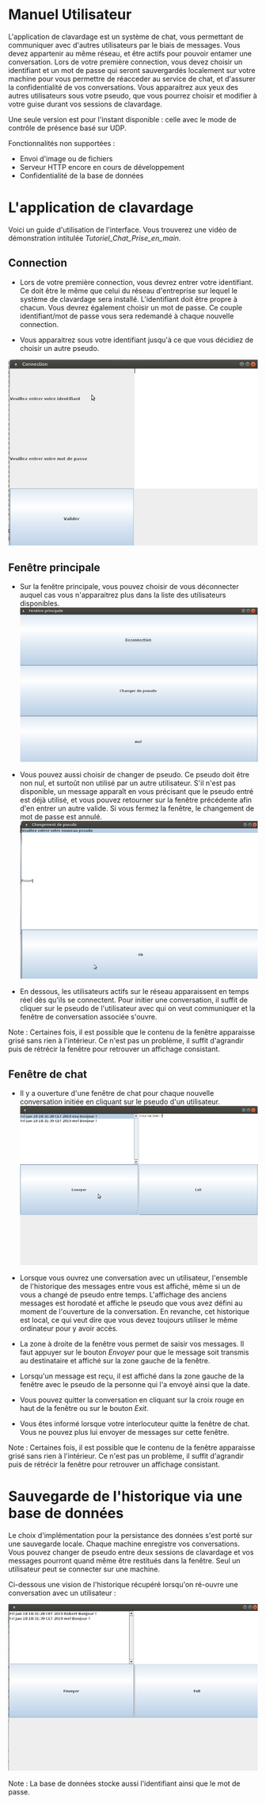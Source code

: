 
# Manuel Utilisateur

L'application de clavardage est un système de chat, vous permettant de communiquer avec d'autres utilisateurs par le biais de messages. Vous devez appartenir au même réseau, et être actifs pour pouvoir entamer une conversation.
Lors de votre première connection, vous devez choisir un identifiant et un mot de passe qui seront sauvergardés localement sur votre machine pour vous permettre de réacceder au service de chat, et d'assurer la confidentialité de vos conversations.
Vous apparaitrez aux yeux des autres utilisateurs sous votre pseudo, que vous pourrez choisir et modifier à votre guise durant vos sessions de clavardage.

Une seule version est pour l'instant disponible : celle avec le mode de contrôle de présence basé sur UDP.

Fonctionnalités non supportées :
* Envoi d'image ou de fichiers
* Serveur HTTP encore en cours de développement 
* Confidentialité de la base de données

# L'application de clavardage

Voici un guide d'utilisation de l'interface.
Vous trouverez une vidéo de démonstration intitulée *Tutoriel_Chat_Prise_en_main*.

## Connection

* Lors de votre première connection, vous devrez entrer votre identifiant. Ce doit être le même que celui du réseau d'entreprise sur lequel le système de clavardage sera installé. L'identifiant doit être propre à chacun. Vous devrez également choisir un mot de passe. Ce couple identifiant/mot de passe vous sera redemandé à chaque nouvelle connection.

* Vous apparaitrez sous votre identifiant jusqu'à ce que vous décidiez de choisir un autre pseudo. 

![image](Connection.png)

## Fenêtre principale

* Sur la fenêtre principale, vous pouvez choisir de vous déconnecter auquel cas vous n'apparaitrez plus dans la liste des utilisateurs disponibles.
![image](MainWindow.png)

* Vous pouvez aussi choisir de changer de pseudo. Ce pseudo doit être non nul, et surtoût non utilisé par un autre utilisateur. S'il n'est pas disponible, un message apparaît en vous précisant que le pseudo entré est déjà utilisé, et vous pouvez retourner sur la fenêtre précédente afin d'en entrer un autre valide. Si vous fermez la fenêtre, le changement de mot de passe est annulé.
![image](Changementpseudo.png)

* En dessous, les utilisateurs actifs sur le réseau apparaissent en temps réel dès qu'ils se connectent. Pour initier une conversation, il suffit de cliquer sur le pseudo de l'utilisateur avec qui on veut communiquer et la fenêtre de conversation associée s'ouvre.

Note :
Certaines fois, il est possible que le contenu de la fenêtre apparaisse grisé sans rien à l'intérieur. Ce n'est pas un problème, il suffit d'agrandir puis de rétrécir la fenêtre pour retrouver un affichage consistant.

## Fenêtre de chat

* Il y a ouverture d'une fenêtre de chat pour chaque nouvelle conversation initiée en cliquant sur le pseudo d'un utilisateur.
![image](Message.png)

* Lorsque vous ouvrez une conversation avec un utilisateur, l'ensemble de l'historique des messages entre vous est affiché, même si un de vous a changé de pseudo entre temps. L'affichage des anciens messages est horodaté et affiche le pseudo que vous avez défini au moment de l'ouverture de la conversation. En revanche, cet historique est local, ce qui veut dire que vous devez toujours utiliser le même ordinateur pour y avoir accès.

* La zone à droite de la fenêtre vous permet de saisir vos messages. Il faut appuyer sur le bouton *Envoyer* pour que le message soit transmis au destinataire et affiché sur la zone gauche de la fenêtre.

* Lorsqu'un message est reçu, il est affiché dans la zone gauche de la fenêtre avec le pseudo de la personne qui l'a envoyé ainsi que la date.

* Vous pouvez quitter la conversation en cliquant sur la croix rouge en haut de la fenêtre ou sur le bouton *Exit*.

* Vous êtes informé lorsque votre interlocuteur quitte la fenêtre de chat. Vous ne pouvez plus lui envoyer de messages sur cette fenêtre.

Note :
Certaines fois, il est possible que le contenu de la fenêtre apparaisse grisé sans rien à l'intérieur. Ce n'est pas un problème, il suffit d'agrandir puis de rétrécir la fenêtre pour retrouver un affichage consistant.

# Sauvegarde de l'historique via une base de données

Le choix d'implémentation pour la persistance des données s'est porté sur une sauvegarde locale. Chaque machine enregistre vos conversations. Vous pouvez changer de pseudo entre deux sessions de clavardage et vos messages pourront quand même être restitués dans la fenêtre. 
Seul un utilisateur peut se connecter sur une machine.

Ci-dessous une vision de l'historique récupéré lorsqu'on ré-ouvre une conversation avec un utilisateur :

![historique](Historique.png)

Note : 
La base de données stocke aussi l'identifiant ainsi que le mot de passe. 
